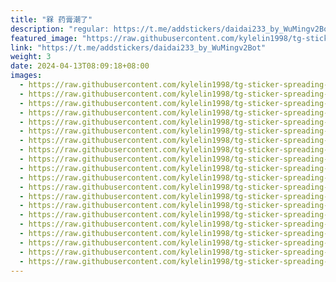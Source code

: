```yaml
---
title: "槑 药膏潮了"
description: "regular: https://t.me/addstickers/daidai233_by_WuMingv2Bot"
featured_image: "https://raw.githubusercontent.com/kylelin1998/tg-sticker-spreading-worldwide-images/main/img/b619e7cb-b71e-447d-b548-13ae339926ba.jpg"
link: "https://t.me/addstickers/daidai233_by_WuMingv2Bot"
weight: 3
date: 2024-04-13T08:09:18+08:00
images:
  - https://raw.githubusercontent.com/kylelin1998/tg-sticker-spreading-worldwide-images/main/img/b619e7cb-b71e-447d-b548-13ae339926ba.jpg
  - https://raw.githubusercontent.com/kylelin1998/tg-sticker-spreading-worldwide-images/main/img/95266515-5cef-494f-bde6-838ac7f3d3b8.jpg
  - https://raw.githubusercontent.com/kylelin1998/tg-sticker-spreading-worldwide-images/main/img/9a7b2e68-0a2f-4d48-b912-64272f022aa4.jpg
  - https://raw.githubusercontent.com/kylelin1998/tg-sticker-spreading-worldwide-images/main/img/b6912efd-53bd-40e8-9c9f-94d07b63a9fd.jpg
  - https://raw.githubusercontent.com/kylelin1998/tg-sticker-spreading-worldwide-images/main/img/952c2cdd-0e3b-44c7-b3a5-b622e1891ed9.jpg
  - https://raw.githubusercontent.com/kylelin1998/tg-sticker-spreading-worldwide-images/main/img/517f9a5f-ed87-4867-9864-283bfe806b6a.jpg
  - https://raw.githubusercontent.com/kylelin1998/tg-sticker-spreading-worldwide-images/main/img/f38f51e9-dc59-4cac-8e17-f8c0c09ddafd.jpg
  - https://raw.githubusercontent.com/kylelin1998/tg-sticker-spreading-worldwide-images/main/img/60749e01-0caa-4f7f-b844-cecbdcc49550.jpg
  - https://raw.githubusercontent.com/kylelin1998/tg-sticker-spreading-worldwide-images/main/img/65b50148-c0a2-4ca3-bb57-9557cefa797c.jpg
  - https://raw.githubusercontent.com/kylelin1998/tg-sticker-spreading-worldwide-images/main/img/cb3e926f-2316-41fe-a6c2-48630d4bf4c6.jpg
  - https://raw.githubusercontent.com/kylelin1998/tg-sticker-spreading-worldwide-images/main/img/acffc77e-2549-4a38-9d1b-d6951b1759cd.jpg
  - https://raw.githubusercontent.com/kylelin1998/tg-sticker-spreading-worldwide-images/main/img/b6a1abd6-021f-406d-84e0-19e4f859e5d2.jpg
  - https://raw.githubusercontent.com/kylelin1998/tg-sticker-spreading-worldwide-images/main/img/db5d187f-8560-4c2c-b3ef-94d9cd7b2924.jpg
  - https://raw.githubusercontent.com/kylelin1998/tg-sticker-spreading-worldwide-images/main/img/432a7ab5-8a0d-4924-8a6b-6f6f6233707b.jpg
  - https://raw.githubusercontent.com/kylelin1998/tg-sticker-spreading-worldwide-images/main/img/2f9f2487-c808-4e06-906a-43b4974ca30c.jpg
  - https://raw.githubusercontent.com/kylelin1998/tg-sticker-spreading-worldwide-images/main/img/4c7bd642-a1b8-40a7-b111-2346a0da7139.jpg
  - https://raw.githubusercontent.com/kylelin1998/tg-sticker-spreading-worldwide-images/main/img/e74ddfc7-f6f9-4d60-bda4-0903f5cd4443.jpg
  - https://raw.githubusercontent.com/kylelin1998/tg-sticker-spreading-worldwide-images/main/img/fa4849f5-dd51-4b8f-9b08-195e4dcd9f90.jpg
  - https://raw.githubusercontent.com/kylelin1998/tg-sticker-spreading-worldwide-images/main/img/8c7bdab5-8f7a-4516-9c6e-80918cba31a9.jpg
  - https://raw.githubusercontent.com/kylelin1998/tg-sticker-spreading-worldwide-images/main/img/0e143294-12bd-4e10-badc-56253762f3b5.jpg
---
```

